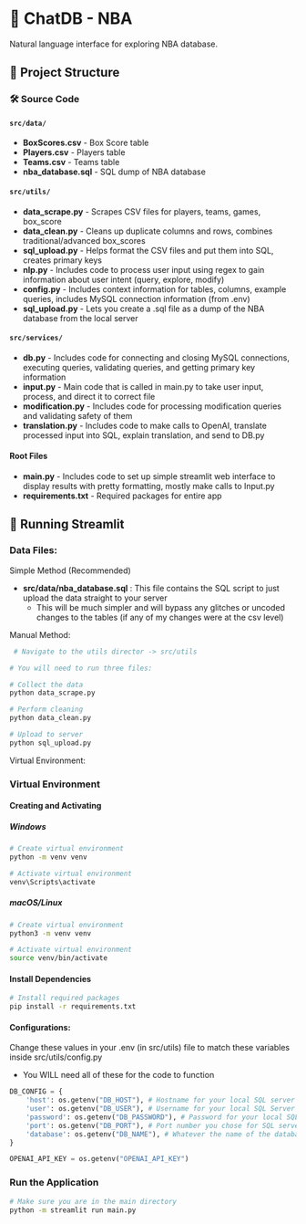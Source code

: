 # 🏀 ChatDB - NBA

Natural language interface for exploring NBA database.

## 📁 Project Structure

### 🛠️ Source Code

#### `src/data/`
- **BoxScores.csv** - Box Score table
- **Players.csv** - Players table
- **Teams.csv** - Teams table
- **nba_database.sql** - SQL dump of NBA database

#### `src/utils/`
- **data_scrape.py** - Scrapes CSV files for players, teams, games, box_score
- **data_clean.py** - Cleans up duplicate columns and rows, combines traditional/advanced box_scores
- **sql_upload.py** - Helps format the CSV files and put them into SQL, creates primary keys
- **nlp.py** - Includes code to process user input using regex to gain information about user intent (query, explore, modify)
- **config.py** - Includes context information for tables, columns, example queries, includes MySQL connection information (from .env)
- **sql_upload.py** - Lets you create a .sql file as a dump of the NBA database from the local server

#### `src/services/`
- **db.py** - Includes code for connecting and closing MySQL connections, executing queries, validating queries, and getting primary key information
- **input.py** - Main code that is called in main.py to take user input, process, and direct it to correct file
- **modification.py** - Includes code for processing modification queries and validating safety of them 
- **translation.py** - Includes code to make calls to OpenAI, translate processed input into SQL, explain translation, and send to DB.py

#### Root Files
- **main.py** - Includes code to set up simple streamlit web interface to display results with pretty formatting, mostly make calls to Input.py
- **requirements.txt** - Required packages for entire app

## 🚀 Running Streamlit

### Data Files:

Simple Method (Recommended)
- **src/data/nba_database.sql** : This file contains the SQL script to just upload the data straight to your server
    - This will be much simpler and will bypass any glitches or uncoded changes to the tables (if any of my changes were at the csv level)

Manual Method:
```bash
 # Navigate to the utils director -> src/utils

# You will need to run three files:

# Collect the data
python data_scrape.py

# Perform cleaning
python data_clean.py

# Upload to server
python sql_upload.py
```

Virtual Environment:

### Virtual Environment

#### Creating and Activating

##### Windows
```bash
# Create virtual environment
python -m venv venv

# Activate virtual environment
venv\Scripts\activate
```

##### macOS/Linux
```bash
# Create virtual environment
python3 -m venv venv

# Activate virtual environment
source venv/bin/activate
```

#### Install Dependencies

```bash
# Install required packages
pip install -r requirements.txt
```

#### Configurations:
Change these values in your .env (in src/utils) file to match these variables inside src/utils/config.py

- You WILL need all of these for the code to function
```python
DB_CONFIG = {
    'host': os.getenv("DB_HOST"), # Hostname for your local SQL server
    'user': os.getenv("DB_USER"), # Username for your local SQL Server
    'password': os.getenv("DB_PASSWORD"), # Password for your local SQL server, should be in .env
    'port': os.getenv("DB_PORT"), # Port number you chose for SQL server
    'database': os.getenv("DB_NAME"), # Whatever the name of the database you uploaded the SQL files or converted csv files to on your SQL server
}

OPENAI_API_KEY = os.getenv("OPENAI_API_KEY")
```

### Run the Application
```bash
# Make sure you are in the main directory
python -m streamlit run main.py
```

